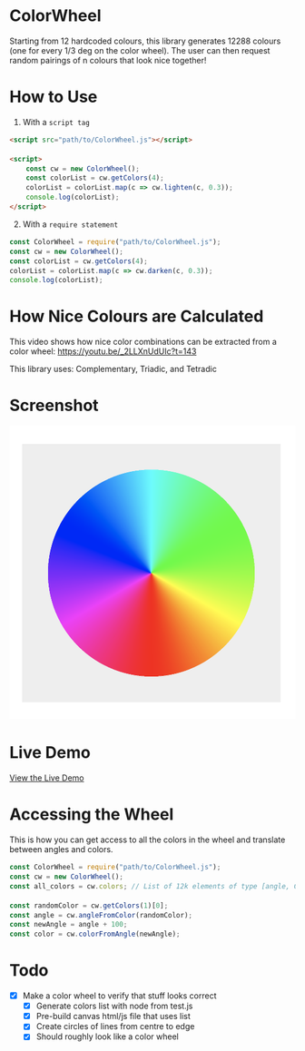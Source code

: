 # ColorWheel

Starting from 12 hardcoded colours, this library generates 12288 colours (one for every 1/3 deg on the color wheel). The user can then request random pairings of n colours that look nice together!

# How to Use

1. With a `script tag`

```html
<script src="path/to/ColorWheel.js"></script>

<script>
    const cw = new ColorWheel();
    const colorList = cw.getColors(4);
    colorList = colorList.map(c => cw.lighten(c, 0.3));
    console.log(colorList);
</script>
```

2. With a `require statement`

```js
const ColorWheel = require("path/to/ColorWheel.js");
const cw = new ColorWheel();
const colorList = cw.getColors(4);
colorList = colorList.map(c => cw.darken(c, 0.3));
console.log(colorList);
```

# How Nice Colours are Calculated

This video shows how nice color combinations can be extracted from a color wheel: https://youtu.be/_2LLXnUdUIc?t=143

This library uses: Complementary, Triadic, and Tetradic

# Screenshot

[![](./screenshot.png)](https://strawstack.github.io/ColorWheel/)

# Live Demo

[View the Live Demo](https://strawstack.github.io/ColorWheel/)

# Accessing the Wheel

This is how you can get access to all the colors in the wheel and translate between angles and colors.

```js
const ColorWheel = require("path/to/ColorWheel.js");
const cw = new ColorWheel();
const all_colors = cw.colors; // List of 12k elements of type [angle, Color] where angle is 0 to 360

const randomColor = cw.getColors(1)[0];
const angle = cw.angleFromColor(randomColor);
const newAngle = angle + 100;
const color = cw.colorFromAngle(newAngle);
```

# Todo

- [x] Make a color wheel to verify that stuff looks correct
    - [x] Generate colors list with node from test.js
    - [x] Pre-build canvas html/js file that uses list
    - [x] Create circles of lines from centre to edge
    - [x] Should roughly look like a color wheel
